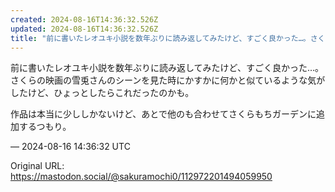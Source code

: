 ```yaml
---
created: 2024-08-16T14:36:32.526Z
updated: 2024-08-16T14:36:32.526Z
title: "前に書いたレオユキ小説を数年ぶりに読み返してみたけど、すごく良かった…。さくらの[...]"
---
```


<p>前に書いたレオユキ小説を数年ぶりに読み返してみたけど、すごく良かった…。さくらの映画の雪兎さんのシーンを見た時にかすかに何かと似ているような気がしたけど、ひょっとしたらこれだったのかも。</p><p>作品は本当に少ししかないけど、あとで他のも合わせてさくらもちガーデンに追加するつもり。</p>

&mdash; 2024-08-16 14:36:32 UTC

Original URL: https://mastodon.social/@sakuramochi0/112972201494059950
